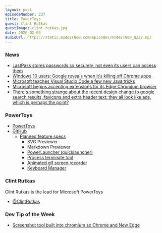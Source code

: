 ```yaml
---
layout: post
episodeNumber: 237
title: PowerToys
guest: Clint Rutkas
guestImage: clint-rutkas.jpg
date: 2020-02-03
audioUrl: https://static.msdevshow.com/episodes/msdevshow_0237.mp3
--- 
```


### News

 - [LastPass stores passwords so securely, not even its users can access them](https://www.theregister.co.uk/2020/01/20/lastpass_outage/)
 - [Windows 10 users: Google reveals when it's killing off Chrome apps](https://www.zdnet.com/article/windows-10-users-google-reveals-when-its-killing-off-chrome-apps/)
 - [Microsoft teaches Visual Studio Code a few new Java tricks](https://www.developer-tech.com/news/2020/jan/08/microsoft-teaches-visual-studio-code-new-java-tricks/)
 - [Microsoft begins accepting extensions for its Edge Chromium browser](https://www.inputmag.com/tech/microsoft-begins-accepting-extensions-for-its-edge-chromium-browser)
 - [There's something strange about the recent design change to google search results, favicons and extra header text: they all look like ads, which is perhaps the point?](https://twitter.com/craigmod/status/1219644556003565568)

### PowerToys

 - [PowerToys](http://Aka.ms/powertoys)
 - [GitHub](https://github.com/microsoft/PowerToys)
    - [Planned feature specs](https://github.com/microsoft/PowerToys/tree/feature/keyboardmanager/doc/specs)
       - SVG Previewer
       - Markdown Previewer
       - [PowerLauncher (quicklauncher)](https://github.com/microsoft/PowerToys/wiki/Launcher)
       - [Process terminate tool](https://github.com/microsoft/PowerToys/wiki/Terminate-Spec)
       - [Animated gif screen recorder](https://github.com/microsoft/PowerToys/wiki/Gif-Maker)
       - [Keyboard Manager](https://github.com/microsoft/PowerToys/wiki/Keyboard-Manager)

### Clint Rutkas

Clint Rutkas is the lead for Microsoft PowerToys
 - [@ClintRutkas](https://twitter.com/ClintRutkas)

### Dev Tip of the Week

 - [Screenshot tool built into chromium so Chrome and New Edge](https://medium.com/fbdevclagos/winning-with-chrome-devtools-how-to-capture-full-page-screenshots-f8510bdc6742)
